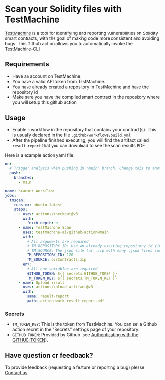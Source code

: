 # Scan your Solidity files with TestMachine

[TestMachine](https://TestMachine.ai) is a tool for identifying and reporting vulnerabilities on Solidity smart contracts, with the goal of making code more consistent and avoiding bugs. This Github action allows you to automatically invoke the TestMachine-CLI

## Requirements

- Have an account on TestMachine.
- You have a valid API token from TestMachine.
- You have already created a repository in TestMachine and have the repository id
- Make sure you have the compiled smart contract in the repository where you will setup this github action

## Usage

- Enable a workflow in the repository that contains your contract(s). This is usually declared in the file `.github/workflows/build.yml`
- After the pipeline finished executing, you will find the artifact called `result-report` that you can download to see the scan results PDF

Here is a example action yaml file:

```yaml
on:
  # Trigger analysis when pushing in "main" branch. Change this to another branch if you need to
  push:
    branches:
      - main

name: Scanner Workflow
jobs:
  tmscan:
    runs-on: ubuntu-latest
    steps:
      - uses: actions/checkout@v3
        with:
          fetch-depth: 0
      - name: TestMachine Scan
        uses: testmachine-ai/github-action@main
        with:
          # All arguments are required
          # TM_REPOSITORY_ID: Use an already existing repository id (in this example: 120)
          # TM_SOURCE: The json file (or .zip with many .json files inside) with the compiled contract(s) you want to analyze (in this example: ourContracts.zip)
          TM_REPOSITORY_ID: 120
          TM_SOURCE: ourContracts.zip
        env:
          # All env variables are required
          GITHUB_TOKEN: ${{ secrets.GITHUB_TOKEN }}
          TM_TOKEN_KEY: ${{ secrets.TM_TOKEN_KEY }}
      - name: Upload result
        uses: actions/upload-artifact@v3
        with:
          name: result-report
          path: action_work_result_report.pdf
```

### Secrets

- `TM_TOKEN_KEY`: This is the token from TestMachine. You can set a Github action secret in the "Secrets" settings page of your repository.
- `GITHUB_TOKEN`: Provided by Github (see [Authenticating with the GITHUB_TOKEN](https://help.github.com/en/actions/automating-your-workflow-with-github-actions/authenticating-with-the-github_token)).

## Have question or feedback?

To provide feedback (requesting a feature or reporting a bug) please [Contact us](https://TestMachine.ai)
